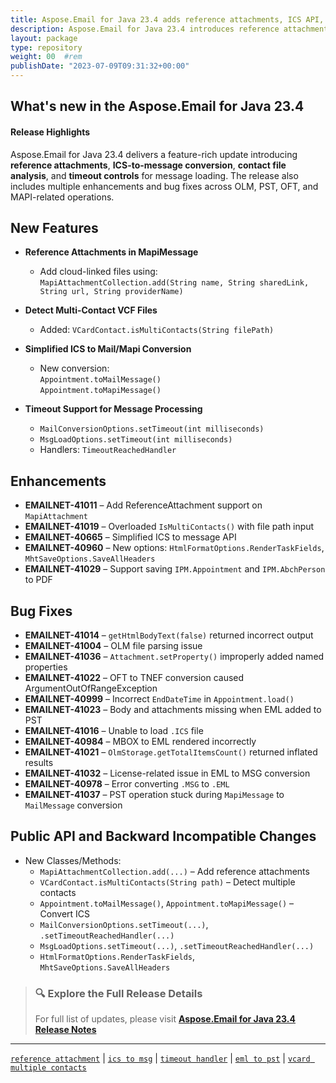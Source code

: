 ```yaml
---
title: Aspose.Email for Java 23.4 adds reference attachments, ICS API, and timeout support
description: Aspose.Email for Java 23.4 introduces reference attachments, ICS-to-message conversion, contact detection, timeout handling, and fixes issues in PST, OLM, EML, and calendar formats.
layout: package
type: repository
weight: 00	#rem
publishDate: "2023-07-09T09:31:32+00:00"
---
```


## What's new in the Aspose.Email for Java 23.4

#### Release Highlights

Aspose.Email for Java 23.4 delivers a feature-rich update introducing **reference attachments**, **ICS-to-message conversion**, **contact file analysis**, and **timeout controls** for message loading. The release also includes multiple enhancements and bug fixes across OLM, PST, OFT, and MAPI-related operations.

## New Features

- **Reference Attachments in MapiMessage**
  - Add cloud-linked files using:  
    `MapiAttachmentCollection.add(String name, String sharedLink, String url, String providerName)`

- **Detect Multi-Contact VCF Files**
  - Added: `VCardContact.isMultiContacts(String filePath)`

- **Simplified ICS to Mail/Mapi Conversion**
  - New conversion:  
    `Appointment.toMailMessage()`  
    `Appointment.toMapiMessage()`

- **Timeout Support for Message Processing**
  - `MailConversionOptions.setTimeout(int milliseconds)`  
  - `MsgLoadOptions.setTimeout(int milliseconds)`  
  - Handlers: `TimeoutReachedHandler`

## Enhancements

- **EMAILNET-41011** – Add ReferenceAttachment support on `MapiAttachment`
- **EMAILNET-41019** – Overloaded `IsMultiContacts()` with file path input
- **EMAILNET-40665** – Simplified ICS to message API
- **EMAILNET-40960** – New options: `HtmlFormatOptions.RenderTaskFields`, `MhtSaveOptions.SaveAllHeaders`
- **EMAILNET-41029** – Support saving `IPM.Appointment` and `IPM.AbchPerson` to PDF

## Bug Fixes

- **EMAILNET-41014** – `getHtmlBodyText(false)` returned incorrect output  
- **EMAILNET-41004** – OLM file parsing issue  
- **EMAILNET-41036** – `Attachment.setProperty()` improperly added named properties  
- **EMAILNET-41022** – OFT to TNEF conversion caused ArgumentOutOfRangeException  
- **EMAILNET-40999** – Incorrect `EndDateTime` in `Appointment.load()`  
- **EMAILNET-41023** – Body and attachments missing when EML added to PST  
- **EMAILNET-41016** – Unable to load `.ICS` file  
- **EMAILNET-40984** – MBOX to EML rendered incorrectly  
- **EMAILNET-41021** – `OlmStorage.getTotalItemsCount()` returned inflated results  
- **EMAILNET-41032** – License-related issue in EML to MSG conversion  
- **EMAILNET-40978** – Error converting `.MSG` to `.EML`  
- **EMAILNET-41037** – PST operation stuck during `MapiMessage` to `MailMessage` conversion

## Public API and Backward Incompatible Changes

- New Classes/Methods:
  - `MapiAttachmentCollection.add(...)` – Add reference attachments
  - `VCardContact.isMultiContacts(String path)` – Detect multiple contacts
  - `Appointment.toMailMessage()`, `Appointment.toMapiMessage()` – Convert ICS
  - `MailConversionOptions.setTimeout(...)`, `.setTimeoutReachedHandler(...)`
  - `MsgLoadOptions.setTimeout(...)`, `.setTimeoutReachedHandler(...)`
  - `HtmlFormatOptions.RenderTaskFields`, `MhtSaveOptions.SaveAllHeaders`

> ### 🔍 Explore the Full Release Details
>
> For full list of updates, please visit **[Aspose.Email for Java 23.4 Release Notes](https://releases.aspose.com/email/java/release-notes/2023/aspose-email-for-java-23-4-release-notes/)**

---

[`reference attachment`](https://search.aspose.com/q/reference-attachment.html) | [`ics to msg`](https://search.aspose.com/q/ics-to-msg.html) | [`timeout handler`](https://search.aspose.com/q/timeout-handler.html) | [`eml to pst`](https://search.aspose.com/q/eml-to-pst.html) | [`vcard multiple contacts`](https://search.aspose.com/q/vcard-multiple-contacts.html)
